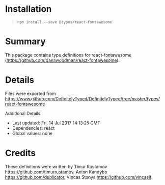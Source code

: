 # Installation
> `npm install --save @types/react-fontawesome`

# Summary
This package contains type definitions for react-fontawesome (https://github.com/danawoodman/react-fontawesome).

# Details
Files were exported from https://www.github.com/DefinitelyTyped/DefinitelyTyped/tree/master/types/react-fontawesome

Additional Details
 * Last updated: Fri, 14 Jul 2017 14:13:25 GMT
 * Dependencies: react
 * Global values: none

# Credits
These definitions were written by Timur Rustamov <https://github.com/timurrustamov>, Anton Kandybo <https://github.com/dublicator>, Vincas Stonys <https://github.com/vincaslt>.
